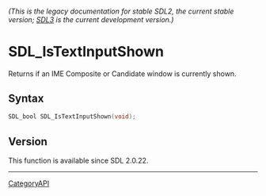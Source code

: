 ###### (This is the legacy documentation for stable SDL2, the current stable version; [SDL3](https://wiki.libsdl.org/SDL3/) is the current development version.)
# SDL_IsTextInputShown

Returns if an IME Composite or Candidate window is currently shown.

## Syntax

```c
SDL_bool SDL_IsTextInputShown(void);

```

## Version

This function is available since SDL 2.0.22.

----
[CategoryAPI](CategoryAPI)

